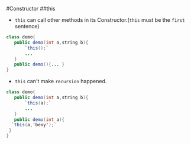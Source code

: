 #Constructor
##this
*  `this` can call other methods in its Constructor.(`this` must be the `first` sentence)

 ```java
class demo{
	public demo(int a,string b){
		`this();`
		...
	}
	public demo(){... }
}
```

* `this` can't make `recursion` happened.
 ```java
class demo{
	public demo(int a,string b){
		`this(a);`
		...
	}
	public demo(int a){
   `this(a,'bexy');`
  }
}
```
